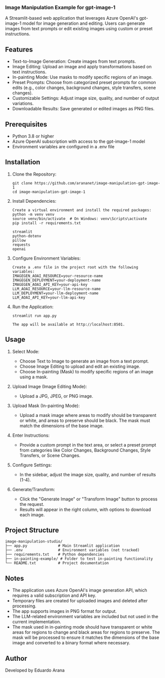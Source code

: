 ### Image Manipulation Example for gpt-image-1

A Streamlit-based web application that leverages Azure OpenAI's gpt-image-1 model for image generation and editing. Users can generate images from text prompts or edit existing images using custom or preset instructions.

## Features

- Text-to-Image Generation: Create images from text prompts.
- Image Editing: Upload an image and apply transformations based on text instructions.
- In-painting Mode: Use masks to modify specific regions of an image.
- Preset Prompts: Choose from categorized preset prompts for common edits (e.g., color changes, background changes, style transfers, scene changes).
- Customizable Settings: Adjust image size, quality, and number of output variations.
- Downloadable Results: Save generated or edited images as PNG files.

## Prerequisites

- Python 3.8 or higher
- Azure OpenAI subscription with access to the gpt-image-1 model
- Environment variables are configured in a .env file

## Installation

1. Clone the Repository:
   ```
   git clone https://github.com/arananet/image-manipulation-gpt-image-1
   cd image-manipulation-gpt-image-1
   ```

3. Install Dependencies:
   ```
   Create a virtual environment and install the required packages:
   python -m venv venv
   source venv/bin/activate  # On Windows: venv\Scripts\activate
   pip install -r requirements.txt

   streamlit
   python-dotenv
   pillow
   requests
   openai

   ```

5. Configure Environment Variables:
   ```
   Create a .env file in the project root with the following variables:
   IMAGEGEN_AOAI_RESOURCE=your-resource-name
   IMAGEGEN_DEPLOYMENT=your-deployment-name
   IMAGEGEN_AOAI_API_KEY=your-api-key
   LLM_AOAI_RESOURCE=your-llm-resource-name
   LLM_DEPLOYMENT=your-llm-deployment-name
   LLM_AOAI_API_KEY=your-llm-api-key
   ```

7. Run the Application:
   ```
   streamlit run app.py

   The app will be available at http://localhost:8501.
   ```

## Usage

1. Select Mode:
   - Choose Text to Image to generate an image from a text prompt.
   - Choose Image Editing to upload and edit an existing image.
   - Choose In-painting (Mask) to modify specific regions of an image using a mask.

2. Upload Image (Image Editing Mode):
   - Upload a JPG, JPEG, or PNG image.
  
3. Upload Mask (In-painting Mode):
   - Upload a mask image where areas to modify should be transparent or white, and areas to preserve should be black. The mask must match the dimensions of the base image.

4. Enter Instructions:
   - Provide a custom prompt in the text area, or select a preset prompt from categories like Color Changes, Background Changes, Style Transfers, or Scene Changes.

5. Configure Settings:
   - In the sidebar, adjust the image size, quality, and number of results (1-4).

6. Generate/Transform:
   - Click the "Generate Image" or "Transform Image" button to process the request.
   - Results will appear in the right column, with options to download each image.

## Project Structure
```
image-manipulation-studio/
├── app.py              # Main Streamlit application
├── .env                # Environment variables (not tracked)
├── requirements.txt    # Python dependencies
├── in-painting-example/ # Folder to test in-painting functionality
└── README.txt          # Project documentation
```

## Notes

- The application uses Azure OpenAI's image generation API, which requires a valid subscription and API key.
- Temporary files are created for uploaded images and deleted after processing.
- The app supports images in PNG format for output.
- The LLM-related environment variables are included but not used in the current implementation.
- The mask used in in-painting mode should have transparent or white areas for regions to change and black areas for regions to preserve. The mask will be processed to ensure it matches the dimensions of the base image and converted to a binary format where necessary.

## Author

Developed by Eduardo Arana
